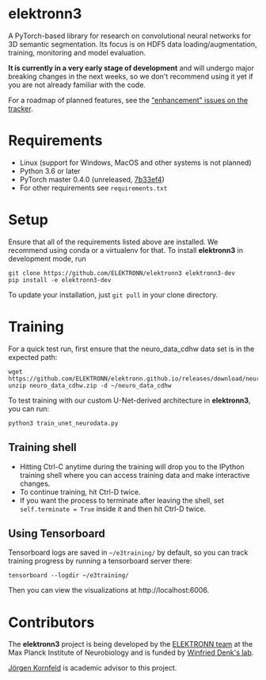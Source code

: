 # elektronn3

A PyTorch-based library for research on
convolutional neural networks for 3D semantic segmentation.
Its focus is on HDF5 data loading/augmentation, training, monitoring
and model evaluation.

**It is currently in a very early stage of development** and will
undergo major breaking changes in the next weeks, so we don't
recommend using it yet if you are not already familiar with the code.

For a roadmap of planned features, see the ["enhancement" issues on the tracker](https://github.com/ELEKTRONN/elektronn3/issues?q=is%3Aissue+is%3Aopen+label%3Aenhancement).

# Requirements

- Linux (support for Windows, MacOS and other systems is not planned)
- Python 3.6 or later
- PyTorch master 0.4.0 (unreleased, [7b33ef4](https://github.com/pytorch/pytorch/tree/7b33ef4cffed0dcd5c2506c4db1b2624736a22a3))
- For other requirements see `requirements.txt`


# Setup

Ensure that all of the requirements listed above are installed.
We recommend using conda or a virtualenv for that.
To install **elektronn3** in development mode, run

    git clone https://github.com/ELEKTRONN/elektronn3 elektronn3-dev
    pip install -e elektronn3-dev

To update your installation, just `git pull` in your clone
directory.

# Training

For a quick test run, first ensure that the neuro_data_cdhw data set is
in the expected path:

    wget https://github.com/ELEKTRONN/elektronn.github.io/releases/download/neuro_data_cdhw/neuro_data_cdhw.zip
    unzip neuro_data_cdhw.zip -d ~/neuro_data_cdhw

To test training with our custom U-Net-derived architecture in **elektronn3**,
you can run:

    python3 train_unet_neurodata.py


## Training shell

- Hitting Ctrl-C anytime during the training will drop you to the
IPython training shell where you can access training data and make interactive
changes.
- To continue training, hit Ctrl-D twice.
- If you want the process to terminate after leaving the shell, set
`self.terminate = True` inside it and then hit Ctrl-D twice.


## Using Tensorboard

Tensorboard logs are saved in `~/e3training/` by default, so you can track training
progress by running a tensorboard server there:

    tensorboard --logdir ~/e3training/

Then you can view the visualizations at http://localhost:6006.


# Contributors


The **elektronn3** project is being developed by the
[ELEKTRONN team](https://github.com/orgs/ELEKTRONN/people) at the
Max Planck Institute of Neurobiology and is funded by
[Winfried Denk's lab](http://www.neuro.mpg.de/denk).

[Jörgen Kornfeld](http://www.neuro.mpg.de/person/43611/3242677)
is academic advisor to this project.
